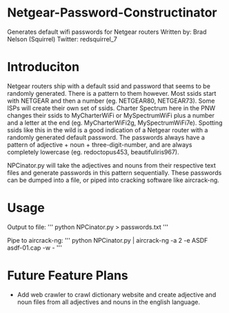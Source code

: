# Netgear-Password-Constructinator
Generates default wifi passwords for Netgear routers
Written by: Brad Nelson (Squirrel)
Twitter: redsquirrel_7

# Introduciton
Netgear routers ship with a default ssid and password that seems to be randomly generated. There is a pattern to them however. Most ssids start with NETGEAR and then a number (eg. NETGEAR80, NETGEAR73). Some ISPs will create their own set of ssids. Charter Spectrum here in the PNW changes their ssids to MyCharterWiFi or MySpectrumWiFi plus a number and a letter at the end (eg. MyCharterWiFi2g, MySpectrumWiFi7e). Spotting ssids like this in the wild is a good indication of a Netgear router with a randomly generated default password. The passwords always have a pattern of adjective + noun + three-digit-number, and are always completely lowercase (eg. redoctopus453, beautifuliris967). 

NPCinator.py will take the adjectives and nouns from their respective text files and generate passwords in this pattern sequentially. These passwords can be dumped into a file, or piped into cracking software like aircrack-ng.

# Usage
Output to file: 
'''
python NPCinator.py > passwords.txt
'''

Pipe to aircrack-ng:
'''
python NPCinator.py | aircrack-ng -a 2 -e ASDF asdf-01.cap -w -
'''

# Future Feature Plans
- Add web crawler to crawl dictionary website and create adjective and noun files from all adjectives and nouns in the english language.

